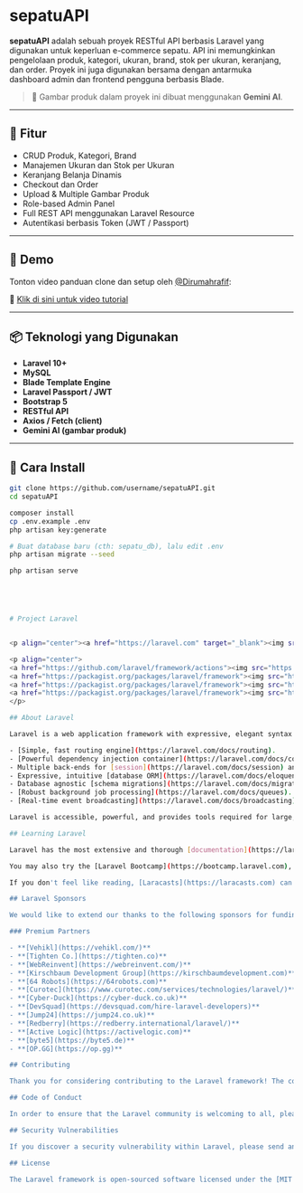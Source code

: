 
# sepatuAPI

**sepatuAPI** adalah sebuah proyek RESTful API berbasis Laravel yang digunakan untuk keperluan e-commerce sepatu. API ini memungkinkan pengelolaan produk, kategori, ukuran, brand, stok per ukuran, keranjang, dan order. Proyek ini juga digunakan bersama dengan antarmuka dashboard admin dan frontend pengguna berbasis Blade.

> 🎨 Gambar produk dalam proyek ini dibuat menggunakan **Gemini AI**.

---

## 🔧 Fitur

- CRUD Produk, Kategori, Brand
- Manajemen Ukuran dan Stok per Ukuran
- Keranjang Belanja Dinamis
- Checkout dan Order
- Upload & Multiple Gambar Produk
- Role-based Admin Panel
- Full REST API menggunakan Laravel Resource
- Autentikasi berbasis Token (JWT / Passport)

---

## 🚀 Demo

Tonton video panduan clone dan setup oleh [@Dirumahrafif](https://www.youtube.com/@dirumahrafif):

🎥 [Klik di sini untuk video tutorial](https://youtu.be/PYFV_IFHg2U?si=tvlZFdkn9usVf-pg)

---

## 📦 Teknologi yang Digunakan

- **Laravel 10+**
- **MySQL**
- **Blade Template Engine**
- **Laravel Passport / JWT**
- **Bootstrap 5**
- **RESTful API**
- **Axios / Fetch (client)**
- **Gemini AI (gambar produk)**

---

## 📁 Cara Install

```bash
git clone https://github.com/username/sepatuAPI.git
cd sepatuAPI

composer install
cp .env.example .env
php artisan key:generate

# Buat database baru (cth: sepatu_db), lalu edit .env
php artisan migrate --seed

php artisan serve





# Project Laravel


<p align="center"><a href="https://laravel.com" target="_blank"><img src="https://raw.githubusercontent.com/laravel/art/master/logo-lockup/5%20SVG/2%20CMYK/1%20Full%20Color/laravel-logolockup-cmyk-red.svg" width="400" alt="Laravel Logo"></a></p>

<p align="center">
<a href="https://github.com/laravel/framework/actions"><img src="https://github.com/laravel/framework/workflows/tests/badge.svg" alt="Build Status"></a>
<a href="https://packagist.org/packages/laravel/framework"><img src="https://img.shields.io/packagist/dt/laravel/framework" alt="Total Downloads"></a>
<a href="https://packagist.org/packages/laravel/framework"><img src="https://img.shields.io/packagist/v/laravel/framework" alt="Latest Stable Version"></a>
<a href="https://packagist.org/packages/laravel/framework"><img src="https://img.shields.io/packagist/l/laravel/framework" alt="License"></a>
</p>

## About Laravel

Laravel is a web application framework with expressive, elegant syntax. We believe development must be an enjoyable and creative experience to be truly fulfilling. Laravel takes the pain out of development by easing common tasks used in many web projects, such as:

- [Simple, fast routing engine](https://laravel.com/docs/routing).
- [Powerful dependency injection container](https://laravel.com/docs/container).
- Multiple back-ends for [session](https://laravel.com/docs/session) and [cache](https://laravel.com/docs/cache) storage.
- Expressive, intuitive [database ORM](https://laravel.com/docs/eloquent).
- Database agnostic [schema migrations](https://laravel.com/docs/migrations).
- [Robust background job processing](https://laravel.com/docs/queues).
- [Real-time event broadcasting](https://laravel.com/docs/broadcasting).

Laravel is accessible, powerful, and provides tools required for large, robust applications.

## Learning Laravel

Laravel has the most extensive and thorough [documentation](https://laravel.com/docs) and video tutorial library of all modern web application frameworks, making it a breeze to get started with the framework.

You may also try the [Laravel Bootcamp](https://bootcamp.laravel.com), where you will be guided through building a modern Laravel application from scratch.

If you don't feel like reading, [Laracasts](https://laracasts.com) can help. Laracasts contains thousands of video tutorials on a range of topics including Laravel, modern PHP, unit testing, and JavaScript. Boost your skills by digging into our comprehensive video library.

## Laravel Sponsors

We would like to extend our thanks to the following sponsors for funding Laravel development. If you are interested in becoming a sponsor, please visit the [Laravel Partners program](https://partners.laravel.com).

### Premium Partners

- **[Vehikl](https://vehikl.com/)**
- **[Tighten Co.](https://tighten.co)**
- **[WebReinvent](https://webreinvent.com/)**
- **[Kirschbaum Development Group](https://kirschbaumdevelopment.com)**
- **[64 Robots](https://64robots.com)**
- **[Curotec](https://www.curotec.com/services/technologies/laravel/)**
- **[Cyber-Duck](https://cyber-duck.co.uk)**
- **[DevSquad](https://devsquad.com/hire-laravel-developers)**
- **[Jump24](https://jump24.co.uk)**
- **[Redberry](https://redberry.international/laravel/)**
- **[Active Logic](https://activelogic.com)**
- **[byte5](https://byte5.de)**
- **[OP.GG](https://op.gg)**

## Contributing

Thank you for considering contributing to the Laravel framework! The contribution guide can be found in the [Laravel documentation](https://laravel.com/docs/contributions).

## Code of Conduct

In order to ensure that the Laravel community is welcoming to all, please review and abide by the [Code of Conduct](https://laravel.com/docs/contributions#code-of-conduct).

## Security Vulnerabilities

If you discover a security vulnerability within Laravel, please send an e-mail to Taylor Otwell via [taylor@laravel.com](mailto:taylor@laravel.com). All security vulnerabilities will be promptly addressed.

## License

The Laravel framework is open-sourced software licensed under the [MIT license](https://opensource.org/licenses/MIT).
